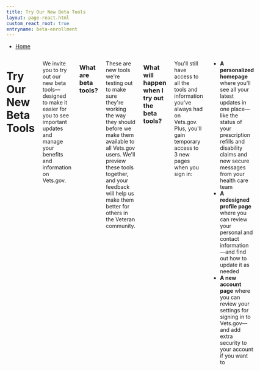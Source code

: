 ```yaml
---
title: Try Our New Beta Tools
layout: page-react.html
custom_react_root: true
entryname: beta-enrollment
---
```

<div id="main">
  <nav class="va-nav-breadcrumbs">
    <ul class="row va-nav-breadcrumbs-list" role="menubar" aria-label="Primary">
      <li><a href="/">Home</a></li>
    </ul>
  </nav>

<div class="row">
<div class="columns usa-width-two-thirds medium-8">

# Try Our New Beta Tools

<div itemprop="description"  class="va-introtext">

We invite you to try out our new beta tools—designed to make it easier for you to see important updates and manage your benefits and information on Vets.gov.

</div>

### What are beta tools?

These are new tools we're testing out to make sure they're working the way they should before we make them available to all Vets.gov users. We'll preview these tools together, and your feedback will help us make them better for others in the Veteran community.

### What will happen when I try out the beta tools?

You'll still have access to all the tools and information you've always had on Vets.gov. Plus, you'll gain temporary access to 3 new pages when you sign in:

- **A personalized homepage** where you'll see all your latest updates in one place—like the status of your prescription refills and disability claims and new secure messages from your health care team
- **A redesigned profile page** where you can review your personal and contact information—and find out how to update it as needed
- **A new account page** where you can review your settings for signing in to Vets.gov—and add extra security to your account if you want to

<br>

<div id="react-root"></div>

<br>

</div>
</div>
</div>
